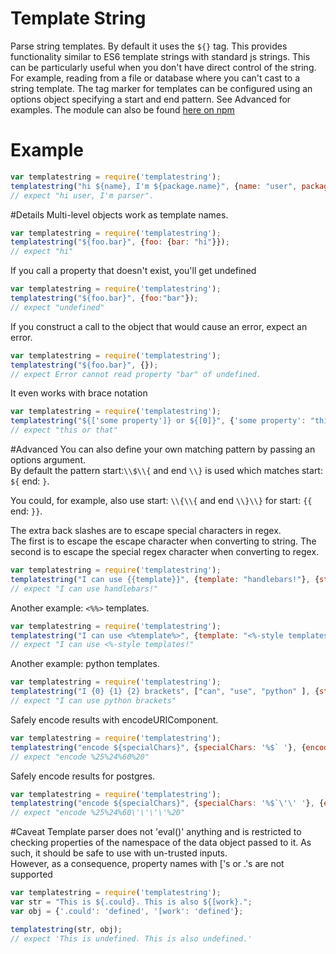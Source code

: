 # Template String
Parse string templates.  By default it uses the `${}` tag. This provides functionality similar to ES6 template strings with standard js strings.
This can be particularly useful when you don't have direct control of the string. For example, reading from a file or database where you can't cast to a string template.
The tag marker for templates can be configured using an options object specifying a start and end pattern.  See Advanced for examples.
The module can also be found <a href = "https://www.npmjs.com/package/templatestring">here on npm</a>
# Example
```javascript
var templatestring = require('templatestring');
templatestring("hi ${name}, I'm ${package.name}", {name: "user", package: {name: "parser"}}); 
// expect "hi user, I'm parser".
```
#Details
Multi-level objects work as template names.
```javascript
var templatestring = require('templatestring');
templatestring("${foo.bar}", {foo: {bar: "hi"}}); 
// expect "hi"
```
If you call a property that doesn't exist, you'll get undefined
```javascript
var templatestring = require('templatestring');
templatestring("${foo.bar}", {foo:"bar"}); 
// expect "undefined"
```
If you construct a call to the object that would cause an error, expect an error.
```javascript
var templatestring = require('templatestring');
templatestring("${foo.bar}", {}); 
// expect Error cannot read property "bar" of undefined.
```
It even works with brace notation
```javascript
var templatestring = require('templatestring');
templatestring("${['some property']} or ${[0]}", {'some property': "this", 0: "that"}); 
// expect "this or that"
```
#Advanced
You can also define your own matching pattern by passing an options argument.  
By default the pattern start:`\\$\\{` and end `\\}` is used which matches start: `${` end: `}`.

You could, for example, also use start: `\\{\\{` and end `\\}\\}` for start: `{{` end: `}}`.

The extra back slashes are to escape special characters in regex.  
The first is to escape the escape character when converting to string.
The second is to escape the special regex character when converting to regex.  
```javascript
var templatestring = require('templatestring');
templatestring("I can use {{template}}", {template: "handlebars!"}, {start: "\\{\\{", end: "\\}\\}"}); 
// expect "I can use handlebars!"
```
Another example: `<%%>` templates.
```javascript
var templatestring = require('templatestring');
templatestring("I can use <%template%>", {template: "<%-style templates!"}, {start: "<%", end: "%>"}); 
// expect "I can use <%-style templates!"
```
Another example: python templates.
```javascript
var templatestring = require('templatestring');
templatestring("I {0} {1} {2} brackets", ["can", "use", "python" ], {start: "\\{", end: "\\}"}); 
// expect "I can use python brackets"
```
Safely encode results with encodeURIComponent.
```javascript
var templatestring = require('templatestring');
templatestring("encode ${specialChars}", {specialChars: '%$` '}, {encode: true}); 
// expect "encode %25%24%60%20"
```
Safely encode results for postgres.
```javascript
var templatestring = require('templatestring');
templatestring("encode ${specialChars}", {specialChars: '%$`\'\' '}, {encode: 'postgres'}); 
// expect "encode %25%24%60\'\'\'\'%20"
```
#Caveat
Template parser does not 'eval()' anything and is restricted to checking properties of the namespace of the data object passed to it.
As such, it should be safe to use with un-trusted inputs.  
However, as a consequence, property names with ['s or .'s are not supported
```javascript
var templatestring = require('templatestring');
var str = "This is ${.could}. This is also ${[work}.";
var obj = {'.could': 'defined', '[work': 'defined'};

templatestring(str, obj); 
// expect 'This is undefined. This is also undefined.'
```